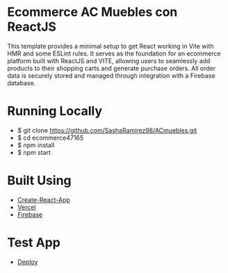 # Ecommerce AC Muebles con ReactJS

This template provides a minimal setup to get React working in Vite with HMR and some ESLint rules. It serves as the foundation for an ecommerce platform built with ReactJS and VITE, allowing users to seamlessly add products to their shopping carts and generate purchase orders. All order data is securely stored and managed through integration with a Firebase database.

# Running Locally

- $ git clone https://github.com/SashaRamirez98/ACmuebles.git
- $ cd ecommerce47165
- $ npm install
- $ npm start

# Built Using

- [Create-React-App](https://create-react-app.dev/)
- [Vercel](https://vercel.com/sasha-s-projects)
- [Firebase](https://firebase.google.com/?hl=es-419)

# Test App
- [Deploy](https://ac-muebles.vercel.app/)
